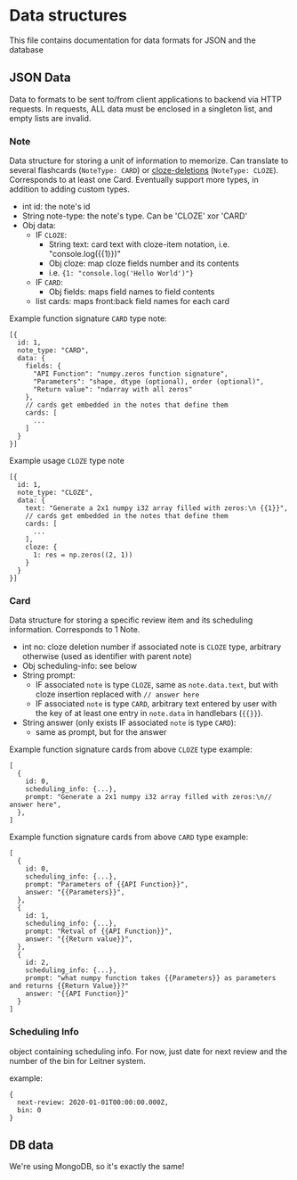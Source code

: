# Data structures #

This file contains documentation for data formats for JSON and the database

## JSON Data ##

Data to formats to be sent to/from client applications to backend via HTTP requests. In requests, ALL data must be enclosed in a singleton list, and empty lists are invalid.

### Note ###

Data structure for storing a unit of information to memorize. Can translate to
several flashcards (`NoteType: CARD`) or
[cloze-deletions](https://en.wikipedia.org/wiki/Cloze_test) (`NoteType: CLOZE`). Corresponds to at least one Card.
Eventually support more types, in addition to adding custom types.

* int id: the note's id
* String note-type: the note's type. Can be 'CLOZE' xor 'CARD'
* Obj data:
  * IF `CLOZE`:
    * String text: card text with cloze-item notation, i.e. "console.log({{1}})"
    * Obj cloze: map cloze fields number and its contents
    * i.e. `{1: "console.log('Hello World')"}`
  * IF `CARD`:
    * Obj fields: maps field names to field contents
  * list cards: maps front:back field names for each card


Example function signature `CARD` type note:
```
[{
  id: 1,
  note_type: "CARD",
  data: {
    fields: {
      "API Function": "numpy.zeros function signature",
      "Parameters": "shape, dtype (optional), order (optional)",
      "Return value": "ndarray with all zeros"
    },
    // cards get embedded in the notes that define them
    cards: [
      ...
    ]
  }
}]
```
Example usage `CLOZE` type note
```
[{
  id: 1,
  note_type: "CLOZE",
  data: {
    text: "Generate a 2x1 numpy i32 array filled with zeros:\n {{1}}",
    // cards get embedded in the notes that define them
    cards: [
      ...
    ],
    cloze: {
      1: res = np.zeros((2, 1))
    }
  }
}]
```

### Card ###

Data structure for storing a specific review item and its scheduling information. Corresponds to 1 Note.

* int no: cloze deletion number if associated note is `CLOZE` type, arbitrary otherwise (used as identifier with parent note)
* Obj scheduling-info: see below
* String prompt:
  * IF associated `note` is type `CLOZE`, same as `note.data.text`, but with cloze insertion replaced with
  ```// answer here```
  * IF associated `note` is type `CARD`, arbitrary text entered by user with the key of at least one entry in `note.data` in handlebars (`{{}}`).
* String answer (only exists IF associated `note` is type `CARD`):
  * same as prompt, but for the answer

Example function signature cards from above `CLOZE` type example:
```
[
  {
    id: 0,
    scheduling_info: {...},
    prompt: "Generate a 2x1 numpy i32 array filled with zeros:\n// answer here",
  },
]
```

Example function signature cards from above `CARD` type example:
```
[
  {
    id: 0,
    scheduling_info: {...},
    prompt: "Parameters of {{API Function}}",
    answer: "{{Parameters}}",
  },
  {
    id: 1,
    scheduling_info: {...},
    prompt: "Retval of {{API Function}}",
    answer: "{{Return value}}",
  },
  {
    id: 2,
    scheduling_info: {...},
    prompt: "what numpy function takes {{Parameters}} as parameters and returns {{Return Value}}?"
    answer: "{{API Function}}"
  }
]
```

### Scheduling Info ###
object containing scheduling info. For now, just date for next review and the number of the bin for Leitner system.

example:
```
{
  next-review: 2020-01-01T00:00:00.000Z,
  bin: 0
}
```

## DB data

We're using MongoDB, so it's exactly the same!
